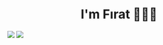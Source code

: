 <h1 align="center">I'm Fırat 👾👨‍💻</h1>

<img align="center" src="https://github-readme-stats.vercel.app/api?username=firatksee&include_all_commits=true&count_private=true&show_icons=true&theme=transparent&hide_border=true" />

<img align="center" src="https://github-readme-stats.vercel.app/api/top-langs/?username=firatksee&langs_count=10" />
